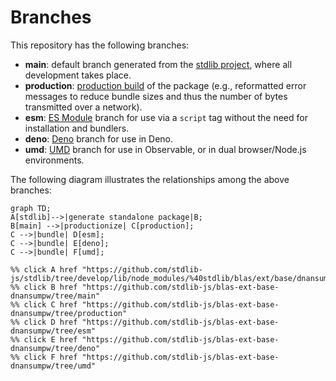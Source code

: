 <!--

@license Apache-2.0

Copyright (c) 2022 The Stdlib Authors.

Licensed under the Apache License, Version 2.0 (the "License");
you may not use this file except in compliance with the License.
You may obtain a copy of the License at

    http://www.apache.org/licenses/LICENSE-2.0

Unless required by applicable law or agreed to in writing, software
distributed under the License is distributed on an "AS IS" BASIS,
WITHOUT WARRANTIES OR CONDITIONS OF ANY KIND, either express or implied.
See the License for the specific language governing permissions and
limitations under the License.

-->

# Branches

This repository has the following branches:

-   **main**: default branch generated from the [stdlib project][stdlib-url], where all development takes place.
-   **production**: [production build][production-url] of the package (e.g., reformatted error messages to reduce bundle sizes and thus the number of bytes transmitted over a network).
-   **esm**: [ES Module][esm-url] branch for use via a `script` tag without the need for installation and bundlers.
-   **deno**: [Deno][deno-url] branch for use in Deno.
-   **umd**: [UMD][umd-url] branch for use in Observable, or in dual browser/Node.js environments.

The following diagram illustrates the relationships among the above branches:

```mermaid
graph TD;
A[stdlib]-->|generate standalone package|B;
B[main] -->|productionize| C[production];
C -->|bundle| D[esm];
C -->|bundle| E[deno];
C -->|bundle| F[umd];

%% click A href "https://github.com/stdlib-js/stdlib/tree/develop/lib/node_modules/%40stdlib/blas/ext/base/dnansumpw"
%% click B href "https://github.com/stdlib-js/blas-ext-base-dnansumpw/tree/main"
%% click C href "https://github.com/stdlib-js/blas-ext-base-dnansumpw/tree/production"
%% click D href "https://github.com/stdlib-js/blas-ext-base-dnansumpw/tree/esm"
%% click E href "https://github.com/stdlib-js/blas-ext-base-dnansumpw/tree/deno"
%% click F href "https://github.com/stdlib-js/blas-ext-base-dnansumpw/tree/umd"
```

[stdlib-url]: https://github.com/stdlib-js/stdlib/tree/develop/lib/node_modules/%40stdlib/blas/ext/base/dnansumpw
[production-url]: https://github.com/stdlib-js/blas-ext-base-dnansumpw/tree/production
[deno-url]: https://github.com/stdlib-js/blas-ext-base-dnansumpw/tree/deno
[umd-url]: https://github.com/stdlib-js/blas-ext-base-dnansumpw/tree/umd
[esm-url]: https://github.com/stdlib-js/blas-ext-base-dnansumpw/tree/esm